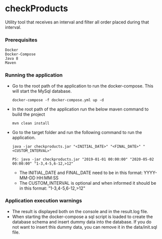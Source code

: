 # checkProducts

Utility tool that receives an interval and filter all order placed during that interval.

### Prerequisites
```
Docker
Docker-Compose
Java 8
Maven
```
### Running the application
 - Go to the root path of the application to run the docker-compose. This will start the MySql database.
    ```
    docker-compose -f docker-compose.yml up -d
    ```
   
 - In the root path of the application run the below maven command to build the project
    ```
    mvn clean install
    ```
 
 - Go to the target folder and run the following command to run the application.
    ```
    java -jar checkproducts.jar "<INITIAL_DATE>" "<FINAL_DATE>" "<CUSTOM_INTERVAL>"
    
    PS: java -jar checkproducts.jar "2019-01-01 00:00:00" "2020-05-02 00:00:00" "1-3,4-5,6-12,>12"
   
    ```
   
   - The INITIAL_DATE and FINAL_DATE need to be in this format: YYYY-MM-DD HH:MM:SS
   - The CUSTOM_INTERVAL is optional and when informed it should be in this format: "1-3,4-5,6-12,>12"

### Application execution warnings
  
  - The result is displayed both on the console and in the result.log file.
  - When starting the docker-compose a sql script is loaded to create the database schema and 
  insert dummy data into the database. If you do not want to insert this dummy data, you can remove it in the data/init.sql file. 
